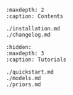 
```{include} intro.md
```

```{toctree}
:maxdepth: 2
:caption: Contents
   
./installation.md
./changelog.md
```

```{toctree}
:hidden:
:maxdepth: 3
:caption: Tutorials

./quickstart.md
./models.md
./priors.md
```